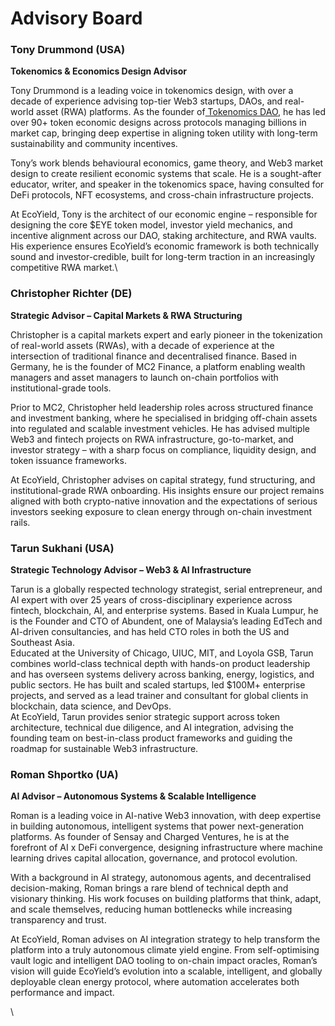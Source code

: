 # Advisory Board

### Tony Drummond (USA)

**Tokenomics & Economics Design Advisor**

Tony Drummond is a leading voice in tokenomics design, with over a decade of experience advising top-tier Web3 startups, DAOs, and real-world asset (RWA) platforms. As the founder of[ Tokenomics DAO](https://tokenomics.net/), he has led over 90+ token economic designs across protocols managing billions in market cap, bringing deep expertise in aligning token utility with long-term sustainability and community incentives.

Tony’s work blends behavioural economics, game theory, and Web3 market design to create resilient economic systems that scale. He is a sought-after educator, writer, and speaker in the tokenomics space, having consulted for DeFi protocols, NFT ecosystems, and cross-chain infrastructure projects.

At EcoYield, Tony is the architect of our economic engine – responsible for designing the core $EYE token model, investor yield mechanics, and incentive alignment across our DAO, staking architecture, and RWA vaults. His experience ensures EcoYield’s economic framework is both technically sound and investor-credible, built for long-term traction in an increasingly competitive RWA market.\


### Christopher Richter (DE)

**Strategic Advisor – Capital Markets & RWA Structuring**

Christopher is a capital markets expert and early pioneer in the tokenization of real-world assets (RWAs), with a decade of experience at the intersection of traditional finance and decentralised finance. Based in Germany, he is the founder of MC2 Finance, a platform enabling wealth managers and asset managers to launch on-chain portfolios with institutional-grade tools.

Prior to MC2, Christopher held leadership roles across structured finance and investment banking, where he specialised in bridging off-chain assets into regulated and scalable investment vehicles. He has advised multiple Web3 and fintech projects on RWA infrastructure, go-to-market, and investor strategy – with a sharp focus on compliance, liquidity design, and token issuance frameworks.

At EcoYield, Christopher advises on capital strategy, fund structuring, and institutional-grade RWA onboarding. His insights ensure our project remains aligned with both crypto-native innovation and the expectations of serious investors seeking exposure to clean energy through on-chain investment rails.



### Tarun Sukhani (USA)

**Strategic Technology Advisor – Web3 & AI Infrastructure**

Tarun is a globally respected technology strategist, serial entrepreneur, and AI expert with over 25 years of cross-disciplinary experience across fintech, blockchain, AI, and enterprise systems. Based in Kuala Lumpur, he is the Founder and CTO of Abundent, one of Malaysia’s leading EdTech and AI-driven consultancies, and has held CTO roles in both the US and Southeast Asia.\
Educated at the University of Chicago, UIUC, MIT, and Loyola GSB, Tarun combines world-class technical depth with hands-on product leadership and has overseen systems delivery across banking, energy, logistics, and public sectors. He has built and scaled startups, led $100M+ enterprise projects, and served as a lead trainer and consultant for global clients in blockchain, data science, and DevOps.\
At EcoYield, Tarun provides senior strategic support across token architecture, technical due diligence, and AI integration, advising the founding team on best-in-class product frameworks and guiding the roadmap for sustainable Web3 infrastructure.



### Roman Shportko (UA)

**AI Advisor – Autonomous Systems & Scalable Intelligence**

Roman is a leading voice in AI-native Web3 innovation, with deep expertise in building autonomous, intelligent systems that power next-generation platforms. As founder of Sensay and Charged Ventures, he is at the forefront of AI x DeFi convergence, designing infrastructure where machine learning drives capital allocation, governance, and protocol evolution.

With a background in AI strategy, autonomous agents, and decentralised decision-making, Roman brings a rare blend of technical depth and visionary thinking. His work focuses on building platforms that think, adapt, and scale themselves, reducing human bottlenecks while increasing transparency and trust.

At EcoYield, Roman advises on AI integration strategy to help transform the platform into a truly autonomous climate yield engine. From self-optimising vault logic and intelligent DAO tooling to on-chain impact oracles, Roman’s vision will guide EcoYield’s evolution into a scalable, intelligent, and globally deployable clean energy protocol, where automation accelerates both performance and impact.

\
